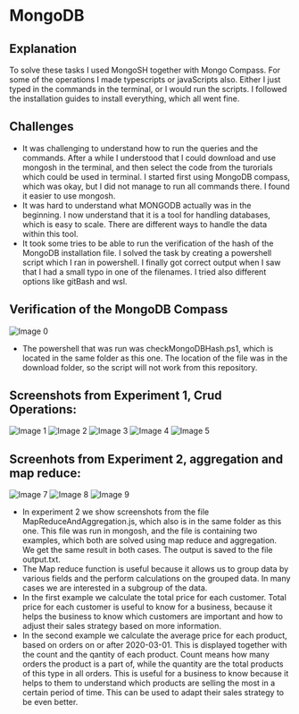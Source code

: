 # MongoDB 

## Explanation
To solve these tasks I used MongoSH together with Mongo Compass. For some of the operations I made typescripts or javaScripts also. Either I just typed in the commands in the terminal, or I would run the scripts. I followed the installation guides to install everything, which all went fine.

## Challenges
* It was challenging to understand how to run the queries and the commands. After a while I understood that I could download and use mongosh in the terminal, and then select the code from the turorials which could be used in terminal. I started first using MongoDB compass, which was okay, but I did not manage to run all commands there. I found it easier to use mongosh.
* It was hard to understand what MONGODB actually was in the beginning. I now understand that it is a tool for handling databases, which is easy to scale. There are different ways to handle the data within this tool.
* It took some tries to be able to run the verification of the hash of the MongoDB installation file. I solved the task by creating a powershell script which I ran in powershell. I finally got correct output when I saw that I had a small typo in one of the filenames. I tried also different options like gitBash and wsl. 


## Verification of the MongoDB Compass

![Image 0](./Pictures/HashVerification.png)

* The powershell that was run was checkMongoDBHash.ps1, which is located in the same folder as this one. The location of the file was in the download folder, so the script will not work from this repository. 

## Screenshots from Experiment 1, Crud Operations:

![Image 1](./Pictures/Insert_many.png)
![Image 2](./Pictures/Find_function.png)
![Image 3](./Pictures/Update_many.png)
![Image 4](./Pictures/Delete_many.png)
![Image 5](./Pictures/bulk_write.png)

## Screenhots from Experiment 2, aggregation and map reduce: 
![Image 7](./Pictures/Map_reduce_and_aggregation_pipeline.png)
![Image 8](./Pictures/Map_reduce_average.png)
![Image 9](./Pictures/Average_Aggregation_pipeline.png)


* In experiment 2 we show screenshots from the file MapReduceAndAggregation.js, which also is in the same folder as this one. This file was run in mongosh, and the file is containing two examples, which both are solved using map reduce and aggregation. We get the same result in both cases. The output is saved to the file output.txt. 
* The Map reduce function is useful because it allows us to group data by various fields and the perform calculations on the grouped data. In many cases we are interested in a subgroup of the data. 
* In the first example we calculate the total price for each customer. Total price for each customer is useful to know for a business, because it helps the business to know which customers are important and how to adjust their sales strategy based on more information.
* In the second example we calculate the average price for each product, based on orders on or after 2020-03-01. This is displayed together with the count and the qantity of each product. Count means how many orders the product is a part of, while the quantity are the total products of this type in all orders. This is useful for a business to know because it helps to them to understand which products are selling the most in a certain period of time. This can be used to adapt their sales strategy to be even better.     